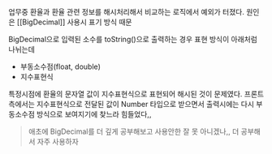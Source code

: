 업무중 환율과 환율 관련 정보를 해시처리해서 비교하는 로직에서 예외가 터졌다.
원인은 [[BigDecimal]] 사용시 표기 방식 때문

BigDecimal으로 입력된 소수를 toString()으로 출력하는 경우 표현 방식이 아래처럼 나뉘는데
- 부동소수점(float, double)
- 지수표현식

특정시점에 환율의 문자열 값이 지수표현식으로 표현되어 해시된 것이 문제였다.
프론트측에서는 지수표현식으로 전달된 값이 Number 타입으로 받으면서 출력시에는 다시 부동소수점 방식으로 보여지기에 찾느라 힘들었다,,

> 애초에 BigDecimal를 더 깊게 공부해보고 사용안한 잘 못 아니겠나,, 더 공부해서 자주 사용하자

